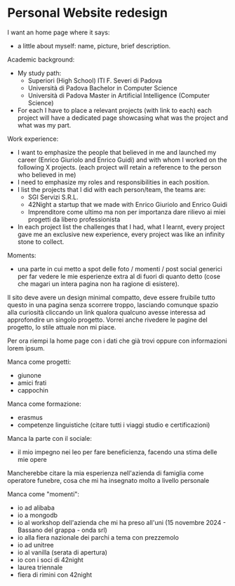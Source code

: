 # Personal Website redesign

I want an home page where it says:
- a little about myself: name, picture, brief description.

Academic background:
- My study path:
  - Superiori (High School) ITI F. Severi di Padova
  - Università di Padova Bachelor in Computer Science
  - Università di Padova Master in Artificial Intelligence (Computer Science)
- For each I have to place a relevant projects (with link to each) each project will have a dedicated page showcasing what was the project and what was my part.

Work experience:
- I want to emphasize the people that believed in me and launched my career (Enrico Giuriolo and Enrico Guidi) and with whom I worked on the following X projects. (each project will retain a reference to the person who believed in me)
- I need to emphasize my roles and responsibilities in each position.
- I list the projects that I did with each person/team, the teams are:
  - SGI Servizi S.R.L.
  - 42Night a startup that we made with Enrico Giuriolo and Enrico Guidi
  - Imprenditore come ultimo ma non per importanza dare rilievo ai miei progetti da libero professionista
- In each project list the challenges that I had, what I learnt, every project gave me an exclusive new experience, every project was like an infinity stone to collect.

Moments:
- una parte in cui metto a spot delle foto / momenti / post social generici per far vedere le mie esperienze extra al di fuori di quanto detto (cose che magari un intera pagina non ha ragione di esistere).

Il sito deve avere un design minimal compatto, deve essere fruibile tutto questo in una pagina senza scorrere troppo, lasciando comunque spazio alla curiosità cliccando un link qualora qualcuno avesse interessa ad approfondire un singolo progetto.
Vorrei anche rivedere le pagine del progetto, lo stile attuale non mi piace.

Per ora riempi la home page con i dati che già trovi oppure con informazioni lorem ipsum.


Manca come progetti:
- giunone
- amici frati
- cappochin

Manca come formazione:
- erasmus
- competenze linguistiche (citare tutti i viaggi studio e certificazioni)

Manca la parte con il sociale:
- il mio impegno nei leo per fare beneficienza, facendo una stima delle mie opere

Mancherebbe citare la mia esperienza nell'azienda di famiglia come operatore funebre, cosa che mi ha insegnato molto a livello personale


Manca come "momenti":
- io ad alibaba
- io a mongodb
- io al workshop dell'azienda che mi ha preso all'uni (15 novembre 2024 - Bassano del grappa - onda srl)
- io alla fiera nazionale dei parchi a tema con prezzemolo
- io ad unitree
- io al vanilla (serata di apertura)
- io con i soci di 42night
- laurea triennale
- fiera di rimini con 42night